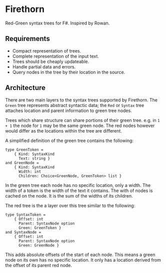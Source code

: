 # Firethorn

Red-Green syntax trees for F#. Inspired by Rowan.

## Requirements

 * Compact representation of trees.
 * Complete representation of the input text.
 * Trees should be cheaply updateable.
 * Handle partial data and errors.
 * Query nodes in the tree by their location in the source.

## Architecture

There are two main layers to the syntax trees supported by
Firethorn. The `Green` tree represents abstract syntactic data; the `Red` or `Syntax` tree attaches location and parent information to green tree nodes.

Trees which share structure can share portions of their green tree. e.g. in `1 + 1` the node for `1` may be the same green node. The red nodes however would differ as the locations within the tree are different.

A simplified definition of the green tree contains the following:

```f#
type GreenToken =
	{ Kind: SyntaxKind
	  Text: string }
and GreenNode =
	{ Kind: SyntaxKind
	  Width: int
	  Children: Choice<GreenNode, GreenToken> list }
```

In the green tree each node has no specific location, only a width. The width of a token is the width of the text it contains. The with of nodes is cached on the node. It is the sum of the widths of its children.

The red tree is the a layer over this tree similar to the following:

```f#
type SyntaxToken =
	{ Offset: int
	  Parent: SyntaxNode option
	  Green: GreenToken }
and SyntaxNode =
	{ Offset: int
	  Parent: SyntaxNode option
	  Green: GreenNode }
```

This adds absolute offsets of the start of each node. This means a green node on its own has no specific location. It only has a location derived from the offset of its parent red node.

